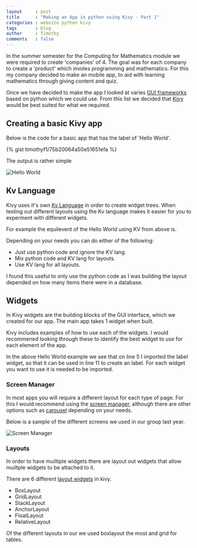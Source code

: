 ```yaml
---
layout     : post
title      : "Making an App in python using Kivy - Part 1"
categories : website python kivy
tags       : blog
author     : Timothy
comments   : false
---
```


In the summer semester for the Computing for Mathematics module we were required to create 'companies' of 4. 
The goal was for each company to create a 'product' which involes programming and mathematics. 
For this my company decided to make an mobile app, to aid with learning mathematics through giving content and quiz. 

Once we have decided to make the app I looked at varies [GUI frameworks](https://wiki.python.org/moin/GuiProgramming) based on python which we could use.
From this list we decided that [Kivy](http://kivy.org/) would be best suited for what we required. 

## Creating a basic Kivy app

Below is the code for a basic app that has the label of 'Hello World'. 

{% gist timothyf1/75b20064a50e51651efa %}

The output is rather simple

![Hello World]({{site.baseurl}}/blog/static/images/kivy-hello-world.png)

## Kv Language

Kivy uses it's own [Kv Language](http://kivy.org/docs/guide/lang.html) in order to create widget trees. 
When testing out different layouts using the Kv language makes it easier for you to experment with different widgets. 

For example the equilevent of the Hello World using KV from above is.


Depending on your needs you can do either of the following:

- Just use python code and ignore the KV lang. 
- Mix python code and KV lang for layouts. 
- Use KV lang for all layouts. 

I found this useful to only use the python code as I was building the layout depended on how many items there were in a database.

## Widgets

In Kivy widgets are the building blocks of the GUI interface, which we created for our app. 
The main app takes 1 widget when built. 

Kivy includes examples of how to use each of the widgets. 
I would recommened looking through these to identify the best widget to use for each element of the app. 

In the above Hello World example we see that on line 5 I imported the label widget, so that it can be used in line 11 to create an label. 
For each widget you want to use it is needed to be imported. 

### Screen Manager 

In most apps you will require a different layout for each type of page. 
For this I would recommend using the [screen manager](http://kivy.org/docs/api-kivy.uix.screenmanager.html), 
although there are other options such as [carousel](http://kivy.org/docs/api-kivy.uix.carousel.html) depending on your needs.

Below is a sample of the different screens we used in our group last year. 

![Screen Manager]({{site.baseurl}}/blog/static/images/kivy-screen-manager.png)



### Layouts 

In order to have muiltiple widgets there are layout out widgets that allow muiltple widgets to be attached to it. 

There are 6 different [layout widgets](http://kivy.org/docs/guide/widgets.html#organize-with-layouts) in kivy.

- BoxLayout
- GridLayout
- StackLayout
- AnchorLayout
- FloatLayout
- RelativeLayout

Of the different layouts in our we used boxlayout the most and grid for tables. 


